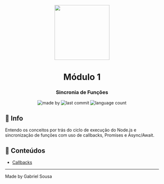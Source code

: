 <div align="center">   
   <img src="https://cdn4.iconfinder.com/data/icons/logos-and-brands/512/233_Node_Js_logo-256.png" width="180px">   
   <h1>Módulo 1</h1>
</div>

<h3 align="center">
  Sincronia de Funções
</h3>

<p align="center">
  <img alt="made by" src="https://img.shields.io/badge/made%20by-Gabriel%20Sousa-539E43?style=flat-square">

  <img alt="last commit" src="https://img.shields.io/github/last-commit/gabrielbudke/imersao-desenvolvimento-api?color=539E43&style=flat-square">

  <img alt="language count" src="https://img.shields.io/github/languages/count/gabrielbudke/imersao-desenvolvimento-api?color=539E43&style=flat-square">
</p>

## :pushpin: Info

Entendo os conceitos por trás do ciclo de execução do Node.js e sincronização de funções com uso de callbacks, Promises e Async/Await.

## :open_file_folder: Conteúdos

- [Callbacks](./callbacks/)

---
Made by Gabriel Sousa